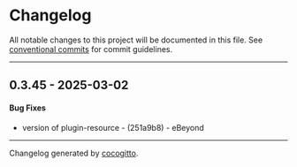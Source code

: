 # Changelog
All notable changes to this project will be documented in this file. See [conventional commits](https://www.conventionalcommits.org/) for commit guidelines.

- - -
## 0.3.45 - 2025-03-02
#### Bug Fixes
- version of plugin-resource - (251a9b8) - eBeyond

- - -

Changelog generated by [cocogitto](https://github.com/cocogitto/cocogitto).